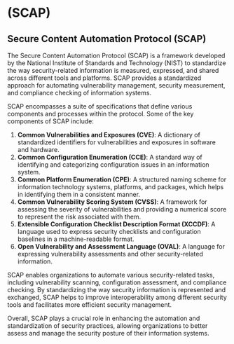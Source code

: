 # (SCAP)

## Secure Content Automation Protocol (SCAP)

The Secure Content Automation Protocol (SCAP) is a framework developed by the National Institute of Standards and Technology (NIST) to standardize the way security-related information is measured, expressed, and shared across different tools and platforms. SCAP provides a standardized approach for automating vulnerability management, security measurement, and compliance checking of information systems.

SCAP encompasses a suite of specifications that define various components and processes within the protocol. Some of the key components of SCAP include:

1. **Common Vulnerabilities and Exposures (CVE)**: A dictionary of standardized identifiers for vulnerabilities and exposures in software and hardware.
2. **Common Configuration Enumeration (CCE)**: A standard way of identifying and categorizing configuration issues in an information system.
3. **Common Platform Enumeration (CPE)**: A structured naming scheme for information technology systems, platforms, and packages, which helps in identifying them in a consistent manner.
4. **Common Vulnerability Scoring System (CVSS)**: A framework for assessing the severity of vulnerabilities and providing a numerical score to represent the risk associated with them.
5. **Extensible Configuration Checklist Description Format (XCCDF)**: A language used to express security checklists and configuration baselines in a machine-readable format.
6. **Open Vulnerability and Assessment Language (OVAL)**: A language for expressing vulnerability assessments and other security-related information.

SCAP enables organizations to automate various security-related tasks, including vulnerability scanning, configuration assessment, and compliance checking. By standardizing the way security information is represented and exchanged, SCAP helps to improve interoperability among different security tools and facilitates more efficient security management.

Overall, SCAP plays a crucial role in enhancing the automation and standardization of security practices, allowing organizations to better assess and manage the security posture of their information systems.
